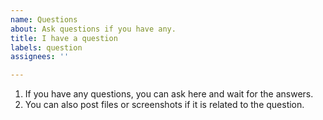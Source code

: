 ```yaml
---
name: Questions
about: Ask questions if you have any.
title: I have a question
labels: question
assignees: ''

---
```


1. If you have any questions, you can ask here and wait for the answers.
2. You can also post files or screenshots if it is related to the question.
